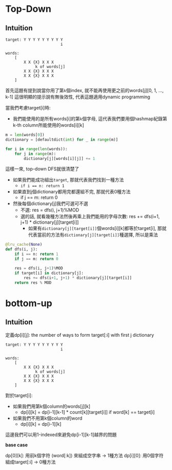# Top-Down

## Intuition

```
target: Y Y Y Y Y Y Y Y Y
                        i

words:
    [
        X X {X} X X X
             k of words[j]
        X X {X} X X X
        X X {X} X X X
    ]
```

首先這題有提到說當你用了第`k`個index, 就不能再使用更之前的words[j][0, 1, ..., k-1]
這很明顯的提示說有無後效性, 代表這題適用dynamic programming

當我們考慮target[i]時:
- 我們能使用的是所有words[i]的第`k`個字母, 這代表我們要用個hashmap紀錄第k-th column所能使用的words[i][k]

```py
m = len(words[0])
dictionary = [defaultdict(int) for _ in range(m)]

for i in range(len(words)):
    for j in range(m):
        dictionary[j][words[i][j]] += 1
```

這樣一來, top-down DFS就很清楚了
- 如果我們能成功組出`target`, 那就代表我們找到一種方法
  - `if i == n: return 1`
- 如果直到j個dictionary都用完都還組不完, 那就代表0種方法
  - if j == m: return 0
- 然後每個dictionary[j]我們可選可不選
  - 不選: res = dfs(i, j+1)%MOD
  - 選的話, 就看幾種方法然後再乘上我們能用的字母次數: res += dfs(i+1, j+1) * dictionary[j][target[i]]
    - 如果有`dictionary[j][target[i]]`個words[i][k]都等於target[i], 那就代表當前的方法有`dictionary[j][target[i]]`種選擇, 所以是乘法

```py
@lru_cache(None)
def dfs(i, j):
    if i == n: return 1
    if j == m: return 0

    res = dfs(i, j+1)%MOD
    if target[i] in dictionary[j]:
        res += dfs(i+1, j+1) * dictionary[j][target[i]]
    return res % MOD
```

# bottom-up

## Intuition

定義dp[i][j]: the number of ways to form target[:i] with first j dictionary

```
target: Y Y Y Y Y Y Y Y Y
                        i

words:
    [
        X X {X} X X X
             k of words[j]
        X X {X} X X X
        X X {X} X X X
    ]
```

對於target[i]:
- 如果我們用第k個column的words[j][k]
  - dp[i][k] = dp[i-1][k-1] * count[k][target[i]] if word[k] == target[i]
- 如果我們不用第k個column的word
  - dp[i][k] = dp[i-1][k]

這邊我們可以用1-indexed來避免dp[i-1][k-1]越界的問題

**base case**

dp[0][k]: 用前k個字符 (word[:k]) 來組成空字串 -> 1種方法
dp[i][0]: 用0個字符組成target[:i] -> 0種方法
